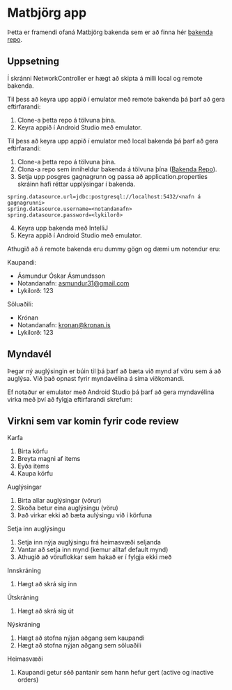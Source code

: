 # Matbjörg app
Þetta er framendi ofaná Matbjörg bakenda sem er að finna hér [bakenda repo](https://github.com/asmundur31/Matbjorg).

## Uppsetning
Í skránni NetworkController er hægt að skipta á milli local og remote bakenda.

Til þess að keyra upp appið í emulator með remote bakenda þá þarf að gera eftirfarandi:
1. Clone-a þetta repo á tölvuna þína.
2. Keyra appið í Android Studio með emulator.

Til þess að keyra upp appið í emulator með local bakenda þá þarf að gera eftirfarandi:
1. Clone-a þetta repo á tölvuna þína.
2. Clona-a repo sem inniheldur bakenda á tölvuna þína ([Bakenda Repo](https://github.com/asmundur31/Matbjorg)).
3. Setja upp posgres gagnagrunn og passa að application.properties skráinn hafi réttar upplýsingar í bakenda.
```
spring.datasource.url=jdbc:postgresql://localhost:5432/<nafn á gagnagrunni>
spring.datasource.username=<notandanafn>
spring.datasource.password=<lykilorð>
```
4. Keyra upp bakenda með IntelliJ
5. Keyra appið í Android Studio með emulator.

Athugið að á remote bakenda eru dummy gögn og dæmi um notendur eru:

Kaupandi: 
- Ásmundur Óskar Ásmundsson
- Notandanafn: asmundur31@gmail.com
- Lykilorð: 123

Söluaðili: 
- Krónan
- Notandanafn: kronan@kronan.is
- Lykilorð: 123

## Myndavél
Þegar ný auglýsingin er búin til þá þarf að bæta við mynd af vöru sem á að auglýsa. Við það opnast fyrir myndavélina á síma viðkomandi. 

Ef notaður er emulator með Android Studio þá þarf að gera myndavélina virka með því að fylgja eftirfarandi skrefum:

## Virkni sem var komin fyrir code review
Karfa
1. Birta körfu
2. Breyta magni af items
3. Eyða items
4. Kaupa körfu

Auglýsingar
1. Birta allar auglýsingar (vörur)
2. Skoða betur eina auglýsingu (vöru)
3. Það virkar ekki að bæta aulýsingu við í körfuna

Setja inn auglýsingu
1. Setja inn nýja auglýsingu frá heimasvæði seljanda
2. Vantar að setja inn mynd (kemur alltaf default mynd)
3. Athugið að vöruflokkar sem hakað er í fylgja ekki með

Innskráning
1. Hægt að skrá sig inn

Útskráning
1. Hægt að skrá sig út

Nýskráning
1. Hægt að stofna nýjan aðgang sem kaupandi
2. Hægt að stofna nýjan aðgang sem söluaðili

Heimasvæði
1. Kaupandi getur séð pantanir sem hann hefur gert (active og inactive orders)

